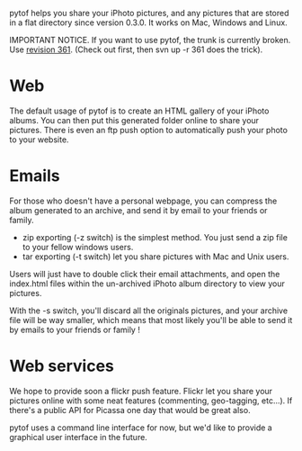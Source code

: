 pytof helps you share your iPhoto pictures, and any pictures that are stored in a flat directory since version 0.3.0. It works on Mac, Windows and Linux.

IMPORTANT NOTICE. If you want to use pytof, the trunk is currently broken. Use [revision 361](https://code.google.com/p/pytof/source/detail?r=361). (Check out first, then svn up -r 361 does the trick).

# Web #

The default usage of pytof is to create an HTML gallery of your iPhoto albums. You can then put this generated folder online to share your pictures. There is even an ftp push option to automatically push your photo to your website.

# Emails #

For those who doesn't have a personal webpage, you can compress the album generated to an archive, and send it by email to your friends or family.

  * zip exporting (-z switch) is the simplest method. You just send a zip file to your fellow windows users.
  * tar exporting (-t switch) let you share pictures with Mac and Unix users.

Users will just have to double click their email attachments, and open the index.html files within the un-archived iPhoto album directory to view your pictures.

With the -s switch, you'll discard all the originals pictures, and your archive file will be way smaller, which means that most likely you'll be able to send it by emails to your friends or family !

# Web services #

We hope to provide soon a flickr push feature. Flickr let you share your pictures online with some neat features (commenting, geo-tagging, etc...). If there's a public API for Picassa one day that would be great also.

pytof uses a command line interface for now, but we'd like to provide a graphical user interface in the future.




















